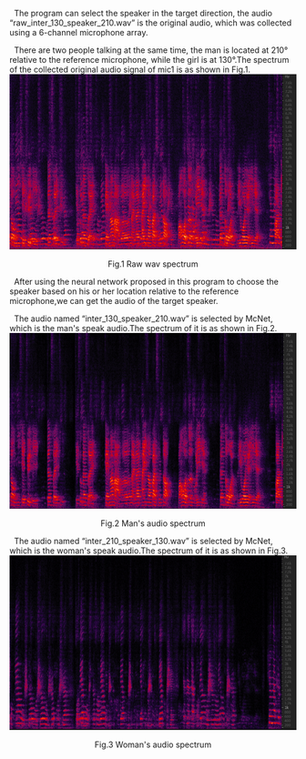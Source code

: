   &nbsp; The program can select  the speaker in the target direction, the audio “raw_inter_130_speaker_210.wav” is the original audio, which was collected using a 6-channel microphone array.<br>

  &nbsp; There are two people talking at the same time, the man is located at 210° relative to the reference microphone, while the girl is at 130°.The spectrum of the collected original audio
signal of mic1 is as shown in Fig.1.
![Fig.1 Raw wav spectrum](raw.png)
<p align="center">
Fig.1 Raw wav spectrum
</p>

&nbsp; After using the neural network proposed in this program to choose the speaker based on his or her location relative to the reference microphone,we can get the audio of the target speaker.<br>


&nbsp; The audio named “inter_130_speaker_210.wav”  is selected by McNet, which is the man's speak audio.The spectrum of it is as shown in Fig.2.
![Fig.2 Man's audio spectrum](man.png)
<p align="center">
Fig.2 Man's audio spectrum
</p>


&nbsp; The audio named “inter_210_speaker_130.wav”  is selected by McNet, which is the woman's speak audio.The spectrum of it is as shown in Fig.3.
![Fig.3 Woman's audio spectrum](woman.png)
<p align="center">
Fig.3 Woman's audio spectrum
</p>











 
